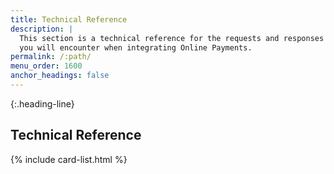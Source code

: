 ```yaml
---
title: Technical Reference
description: |
  This section is a technical reference for the requests and responses
  you will encounter when integrating Online Payments.
permalink: /:path/
menu_order: 1600
anchor_headings: false
---
```


{:.heading-line}

## Technical Reference

{% include card-list.html %}
